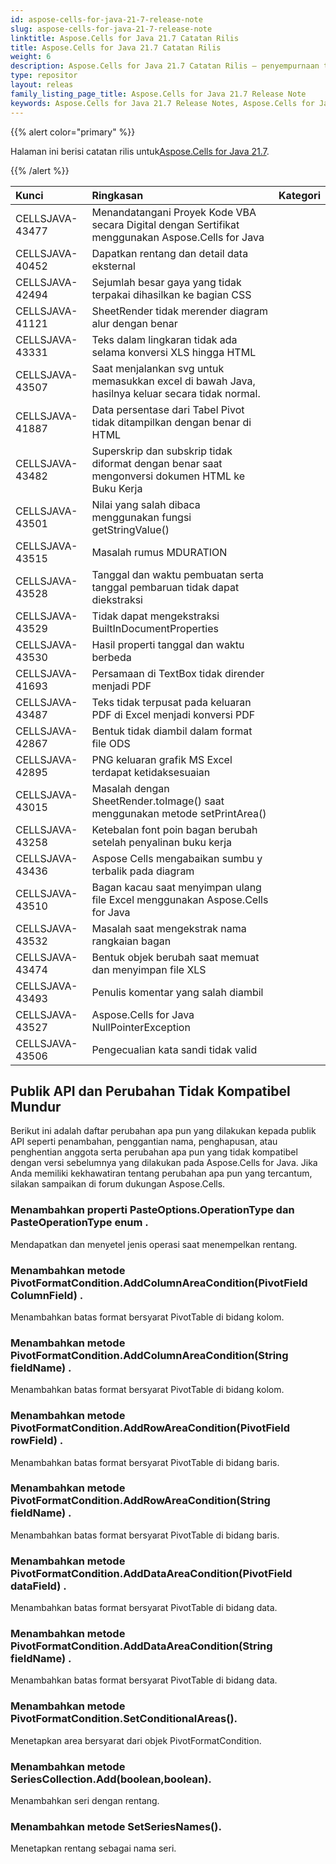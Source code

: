 ```yaml
---
id: aspose-cells-for-java-21-7-release-note
slug: aspose-cells-for-java-21-7-release-note
linktitle: Aspose.Cells for Java 21.7 Catatan Rilis
title: Aspose.Cells for Java 21.7 Catatan Rilis
weight: 6
description: Aspose.Cells for Java 21.7 Catatan Rilis – penyempurnaan terbaru, fitur baru, dan perbaikan
type: repositor
layout: releas
family_listing_page_title: Aspose.Cells for Java 21.7 Release Note
keywords: Aspose.Cells for Java 21.7 Release Notes, Aspose.Cells for Java 21.7 updates and fixe
---
```

{{% alert color="primary" %}}

 Halaman ini berisi catatan rilis untuk[Aspose.Cells for Java 21.7](https://releases.aspose.com/cells/java/new-releases/aspose.cells-for-java-21.7/).

{{% /alert %}}

|**Kunci**|**Ringkasan**|**Kategori**|
| :- | :- | :- |
|CELLSJAVA-43477|Menandatangani Proyek Kode VBA secara Digital dengan Sertifikat menggunakan Aspose.Cells for Java|
|CELLSJAVA-40452|Dapatkan rentang dan detail data eksternal|
|CELLSJAVA-42494|Sejumlah besar gaya yang tidak terpakai dihasilkan ke bagian CSS|
|CELLSJAVA-41121|SheetRender tidak merender diagram alur dengan benar|
|CELLSJAVA-43331|Teks dalam lingkaran tidak ada selama konversi XLS hingga HTML|
|CELLSJAVA-43507|Saat menjalankan svg untuk memasukkan excel di bawah Java, hasilnya keluar secara tidak normal.|
|CELLSJAVA-41887|Data persentase dari Tabel Pivot tidak ditampilkan dengan benar di HTML|
|CELLSJAVA-43482|Superskrip dan subskrip tidak diformat dengan benar saat mengonversi dokumen HTML ke Buku Kerja|
|CELLSJAVA-43501|Nilai yang salah dibaca menggunakan fungsi getStringValue()|
|CELLSJAVA-43515|Masalah rumus MDURATION|
|CELLSJAVA-43528|Tanggal dan waktu pembuatan serta tanggal pembaruan tidak dapat diekstraksi|
|CELLSJAVA-43529|Tidak dapat mengekstraksi BuiltInDocumentProperties|
|CELLSJAVA-43530|Hasil properti tanggal dan waktu berbeda|
|CELLSJAVA-41693|Persamaan di TextBox tidak dirender menjadi PDF|
|CELLSJAVA-43487|Teks tidak terpusat pada keluaran PDF di Excel menjadi konversi PDF|
|CELLSJAVA-42867|Bentuk tidak diambil dalam format file ODS|
|CELLSJAVA-42895|PNG keluaran grafik MS Excel terdapat ketidaksesuaian|
|CELLSJAVA-43015|Masalah dengan SheetRender.toImage() saat menggunakan metode setPrintArea()|
|CELLSJAVA-43258|Ketebalan font poin bagan berubah setelah penyalinan buku kerja|
|CELLSJAVA-43436|Aspose Cells mengabaikan sumbu y terbalik pada diagram|
|CELLSJAVA-43510|Bagan kacau saat menyimpan ulang file Excel menggunakan Aspose.Cells for Java|
|CELLSJAVA-43532|Masalah saat mengekstrak nama rangkaian bagan|
|CELLSJAVA-43474|Bentuk objek berubah saat memuat dan menyimpan file XLS|
|CELLSJAVA-43493|Penulis komentar yang salah diambil|
|CELLSJAVA-43527|Aspose.Cells for Java NullPointerException|
|CELLSJAVA-43506|Pengecualian kata sandi tidak valid|

##  **Publik API dan Perubahan Tidak Kompatibel Mundur**

Berikut ini adalah daftar perubahan apa pun yang dilakukan kepada publik API seperti penambahan, penggantian nama, penghapusan, atau penghentian anggota serta perubahan apa pun yang tidak kompatibel dengan versi sebelumnya yang dilakukan pada Aspose.Cells for Java. Jika Anda memiliki kekhawatiran tentang perubahan apa pun yang tercantum, silakan sampaikan di forum dukungan Aspose.Cells.

###  **Menambahkan properti PasteOptions.OperationType dan PasteOperationType enum .**

 Mendapatkan dan menyetel jenis operasi saat menempelkan rentang.

###  **Menambahkan metode PivotFormatCondition.AddColumnAreaCondition(PivotField ColumnField) .**

 Menambahkan batas format bersyarat PivotTable di bidang kolom.

###  **Menambahkan metode PivotFormatCondition.AddColumnAreaCondition(String fieldName) .**

 Menambahkan batas format bersyarat PivotTable di bidang kolom.

###  **Menambahkan metode PivotFormatCondition.AddRowAreaCondition(PivotField rowField) .**

Menambahkan batas format bersyarat PivotTable di bidang baris.

###  **Menambahkan metode PivotFormatCondition.AddRowAreaCondition(String fieldName) .**

Menambahkan batas format bersyarat PivotTable di bidang baris.

###  **Menambahkan metode PivotFormatCondition.AddDataAreaCondition(PivotField dataField) .**

Menambahkan batas format bersyarat PivotTable di bidang data.

###  **Menambahkan metode PivotFormatCondition.AddDataAreaCondition(String fieldName) .**

Menambahkan batas format bersyarat PivotTable di bidang data.

###  **Menambahkan metode PivotFormatCondition.SetConditionalAreas().**

Menetapkan area bersyarat dari objek PivotFormatCondition.

###  **Menambahkan metode SeriesCollection.Add(boolean,boolean).**

Menambahkan seri dengan rentang.

###  **Menambahkan metode SetSeriesNames().**

Menetapkan rentang sebagai nama seri.
